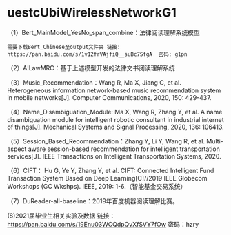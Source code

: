 # uestcUbiWirelessNetworkG1
（1）Bert_MainModel_YesNo_span_combine：法律阅读理解系统模型

    需要下载Bert_Chinese至output文件夹 链接: https://pan.baidu.com/s/1v12frVAjfiQ__suBc7SfgA  密码: g1pn

（2）AILawMRC：基于上述模型开发的法律文书阅读理解系统

（3）Music_Recommendation：Wang R, Ma X, Jiang C, et al. Heterogeneous information network-based music recommendation system in mobile networks[J]. Computer Communications, 2020, 150: 429-437.

（4）Name_Disambiguation_Module:  Ma X, Wang R, Zhang Y, et al. A name disambiguation module for intelligent robotic consultant in industrial internet of things[J]. Mechanical Systems and Signal Processing, 2020, 136: 106413.

（5）Session_Based_Recommendation：Zhang Y, Li Y, Wang R, et al. Multi-aspect aware session-based recommendation for intelligent transportation services[J]. IEEE Transactions on Intelligent Transportation Systems, 2020.

（6）CIFT： Hu G, Ye Y, Zhang Y, et al. CIFT: Connected Intelligent Fund Transaction System Based on Deep Learning[C]//2019 IEEE Globecom Workshops (GC Wkshps). IEEE, 2019: 1-6.（智能基金交易系统）

（7）DuReader-all-baseline：2019年百度机器阅读理解比赛。

(8)2021届毕业生相关实验及数据
    链接：https://pan.baidu.com/s/19Enu03WCQdpQvXfSVY7fOw    密码：hzry
